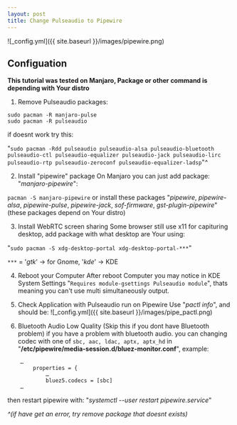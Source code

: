 ```yaml
---
layout: post
title: Change Pulseaudio to Pipewire
---
```


![_config.yml]({{ site.baseurl }}/images/pipewire.png)

## Configuation

**This tutorial was tested on Manjaro, Package or other command is depending with Your distro**
1. Remove Pulseaudio packages:
```
sudo pacman -R manjaro-pulse
sudo pacman -R pulseaudio
```
if doesnt work try this:

"``sudo pacman -Rdd pulseaudio pulseaudio-alsa pulseaudio-bluetooth pulseaudio-ctl pulseaudio-equalizer pulseaudio-jack pulseaudio-lirc pulseaudio-rtp pulseaudio-zeroconf pulseaudio-equalizer-ladsp``"*^*


2. Install "pipewire" package
On Manjaro you can just add package: "*manjaro-pipewire*":

``pacman -S manjaro-pipewire`` or install these packages "*pipewire*, *pipewire-alsa*, *pipewire-pulse*, *pipewire-jack*, *sof-firmware*, *gst-plugin-pipewire*" (these packages depend on Your distro)


3. Install WebRTC screen sharing
Some browser still use x11 for capituring desktop, add package with what desktop are Your using:

"``sudo pacman -S xdg-desktop-portal xdg-desktop-portal-***``"

``***`` = '*gtk*' → for Gnome, '*kde*' → KDE


4. Reboot your Computer
After reboot Computer you may notice in KDE System Settings "``Requires module-gsettings Pulseaudio module``", thats meaning you can't use multi simultaneously output.


5. Check Application with Pulseaudio run on Pipewire
Use "*pactl info*", and should be:
![_config.yml]({{ site.baseurl }}/images/pipe_pactl.png)


6. Bluetooth Audio Low Quality (Skip this if you dont have Bluetooth problem)
if you have a problem with bluetooth audio. you can changing codec with one of ``sbc, aac, ldac, aptx, aptx_hd`` in "**/etc/pipewire/media-session.d/bluez-monitor.conf**", example:
```
    …
        properties = {
            …
            bluez5.codecs = [sbc]
    …
```
then restart pipewire with: "*systemctl --user restart pipewire.service*"



 *^(if have get an error, try remove package that doesnt exists)*
